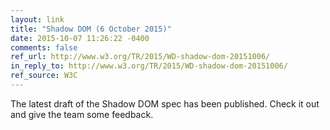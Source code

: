 ```yaml
---
layout: link
title: "Shadow DOM (6 October 2015)"
date: 2015-10-07 11:26:22 -0400
comments: false
ref_url: http://www.w3.org/TR/2015/WD-shadow-dom-20151006/
in_reply_to: http://www.w3.org/TR/2015/WD-shadow-dom-20151006/
ref_source: W3C
---
```


The latest draft of the Shadow DOM spec has been published. Check it out and give the team some feedback.